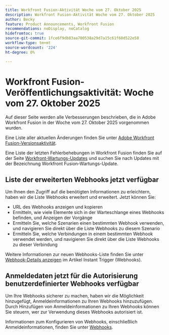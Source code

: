 ```yaml
---
title: Workfront Fusion-Aktivität Woche vom 27. Oktober 2025
description: Workfront Fusion-Aktivität Woche vom 27. Oktober 2025
author: Becky
feature: Product Announcements, Workfront Fusion
recommendations: noDisplay, noCatalog
hidefromtoc: true
source-git-commit: 1fce6f9db83aa700538a29d7a15c61f60d522e58
workflow-type: tm+mt
source-wordcount: '224'
ht-degree: 0%

---
```


# Workfront Fusion-Veröffentlichungsaktivität: Woche vom 27. Oktober 2025

Auf dieser Seite werden alle Verbesserungen beschrieben, die in Adobe Workfront Fusion in der Woche vom 27. Oktober 2025 vorgenommen wurden.

Eine Liste aller aktuellen Änderungen finden Sie unter [Adobe Workfront Fusion-Versionsaktivität](/help/workfront-fusion/fusion-product-releases/fusion-release-activity.md).

Eine Liste der letzten Fehlerbehebungen in Workfront Fusion finden Sie auf der Seite [Workfront-Wartungs-Updates](https://experienceleague.adobe.com/en/docs/workfront-known-issues/releases/current-updates) und suchen Sie nach Updates mit der Bezeichnung Workfront Fusion-Wartungs-Update.

## Liste der erweiterten Webhooks jetzt verfügbar

Um Ihnen den Zugriff auf die benötigten Informationen zu erleichtern, haben wir die Liste Webhooks erweitert und erweitert. Jetzt können Sie:

* URL des Webhooks anzeigen und kopieren
* Ermitteln, wie viele Elemente sich in der Warteschlange eines Webhooks befinden, und Anzeigen der Vorgänge
* Ermitteln Sie, welche Szenarien einen bestimmten Webhook verwenden, und navigieren Sie direkt über die Liste Webhooks zu diesem Szenario
* Ermitteln Sie, welche Verbindungen in einem bestimmten Webhook verwendet werden, und navigieren Sie direkt über die Liste Webhooks zu dieser Verbindung

Weitere Informationen zur neuen Webhooks-Liste finden Sie unter [Webhook-Details anzeigen](/help/workfront-fusion/references/modules/webhooks-reference.md#view-webhook-details) im Artikel Instant Trigger (Webhooks).

## Anmeldedaten jetzt für die Autorisierung benutzerdefinierter Webhooks verfügbar

Um Ihre Webhooks sicherer zu machen, haben wir die Möglichkeit hinzugefügt, Anmeldeinformationen zu Ihren Webhooks hinzuzufügen. Durch Hinzufügen von Anmeldeinformationen zu Ihren Webhooks können Sie steuern, wer zur Verwendung dieses Webhooks autorisiert ist.

Informationen zum Konfigurieren von Webhooks, einschließlich Anmeldeinformationen, finden Sie unter [Webhooks](/help/workfront-fusion/references/apps-and-modules/universal-connectors/webhooks-updated.md).

